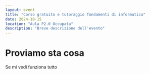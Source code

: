 ```yaml
---
layout: event
title: "Corso gratuito e tutoraggio fondamenti di informatica"
date: 2024-10-15
location: "Aula P2.0 Occupata"
description: "Breve descrizione dell'evento"
---
```


# Proviamo sta cosa

Se mi vedi funziona tutto